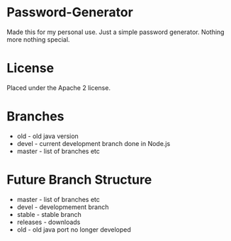 # Password-Generator
Made this for my personal use. Just a simple password generator. Nothing more nothing special.

# License
Placed under the Apache 2 license.

# Branches
* old - old java version
* devel - current development branch done in Node.js
* master - list of branches etc


# Future Branch Structure
* master - list of branches etc
* devel - developmement branch
* stable - stable branch
* releases - downloads
* old - old java port no longer developed
